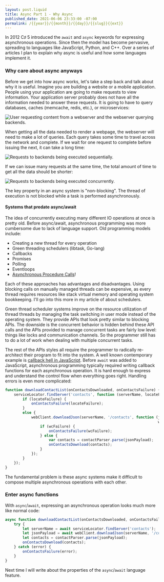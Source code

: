 ```yaml
---
layout: post.liquid
title: Async Part 1 - Why Async
published_date: 2021-06-06 23:33:00 -07:00
permalink: /{{year}}/{{month}}/{{day}}/{{slug}}{{ext}}
---
```


In 2012 C&sharp; 5 introduced the `await` and `async` keywords for expressing asynchronous
operations. Since then the model has become pervasive, spreading to languages
like JavaScript, Python, and C++. Over a series of articles I plan to explain
why async is useful and how some languages implement it.

### Why care about async anyways

Before we get into how async works, let's take a step back and talk about why it
is useful. Imagine you are building a website or a mobile application. People
using your application are going to make requests to view information. Your
application server probably does not have all the information needed to answer
these requests. It is going to have to query databases, caches (memcache, redis,
etc.), or microservices:

![User requesting content from a webserver and the webserver querying backends.](/images/async-1/image1.png)

When getting all the data needed to render a webpage, the webserver will need to
make a lot of queries. Each query takes some time to travel across the network
and complete. If we wait for one request to complete before issuing the next, it
can take a long time:

![Requests to backends being executed sequentially.](/images/async-1/image2.png)
 
If we can issue many requests at the same time, the total amount of time to get
all the data should be shorter:

![Requests to backends being executed concurrently.](/images/async-1/image3.png)

The key property in an async system is "non-blocking". The thread of execution
is not blocked while a task is performed asynchronously.

#### Systems that predate async/await

The idea of concurrently executing many different IO operations at once is pretty
old. Before async/await, asynchronous programming was more cumbersome due to lack
of language support. Old programming models include:

* Creating a new thread for every operation
* Green threading schedulers (libtask, Go-lang)
* Callbacks
* Promises
* Polling
* Eventloops
* [Asynchronous Procedure Calls](https://docs.microsoft.com/windows/win32/sync/asynchronous-procedure-calls)!

Each of these approaches has advantages and disadvantages. Using blocking calls
on manually managed threads can be expensive, as every thread requires resources
like stack virtual memory and operating system bookkeeping. I'll go into this more
in my article of about schedulers.

Green thread scheduler systems improve on the resource utilization of thread threads
by managing the task switching in user mode instead of the operating system. They
provide APIs that look pretty similar to blocking APIs. The downside is the concurrent
behavior is hidden behind these API calls and the APIs provided to manage
concurrent tasks are fairly low level: things like locks and communication channels. So
the programmer still has to do a lot of work when dealing with multiple concurrent
tasks.

The rest of the APIs styles all require the programmer to radically re-architect
their program to fit into the system. A well known contemporary example is
[callback hell in JavaScript](https://www.freecodecamp.org/news/how-to-deal-with-nested-callbacks-and-avoid-callback-hell-1bc8dc4a2012/).
Before `await` was added to JavaScript, asynchronous programming typically required
writing callback functions for each asynchronous operation. It is hard enough to
express and understand the control flow when everything goes right. Handling
errors is even more complicated:

```javascript
function downloadContactList(onContactsDownloaded, onContactsFailure) {
    serviceLocator.findServer('contacts', function (serverName, locateFailure) {
        if (locateFailure) {
            onContactsFailure(locateFailure);
        }
        else {
            webClient.downloadJson(serverName, '/contacts', function (jsonPayload,
                                                                      wcFailure) {
                if (wcFailure) {
                    onContactsFailure(wcFailure);
                } else {
                    var contacts = contactParser.parse(jsonPayload);
                    onContactsDownload(contacts);
                }
            });
        }
    });
}
```

The fundamental problem is these async systems make it difficult to compose multiple
asynchronous operations with each other.

### Enter async functions

With `async`/`await`, expressing an asynchronous operation looks much more like
normal code:

```javascript
async function downloadContactList(onContactsDownloaded, onContactsFailure) {
    try {
        let serverName = await serviceLocator.findServer('contacts');
        let jsonPayload = await webClient.downloadJson(serverName, '/contacts');
        let contacts = contactParser.parse(jsonPayload);
        onContactsDownload(contacts);
    } catch (error) {
        onContactsFailure(error);
    }
}
```

Next time I will write about the properties of the `async`/`await` language
feature.
